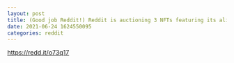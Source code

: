 ```yaml
--- 
layout: post 
title: (Good job Reddit!) Reddit is auctioning 3 NFTs featuring its alien mascot Snoo 
date: 2021-06-24 1624550095 
categories: reddit 
--- 
```

https://redd.it/o73q17